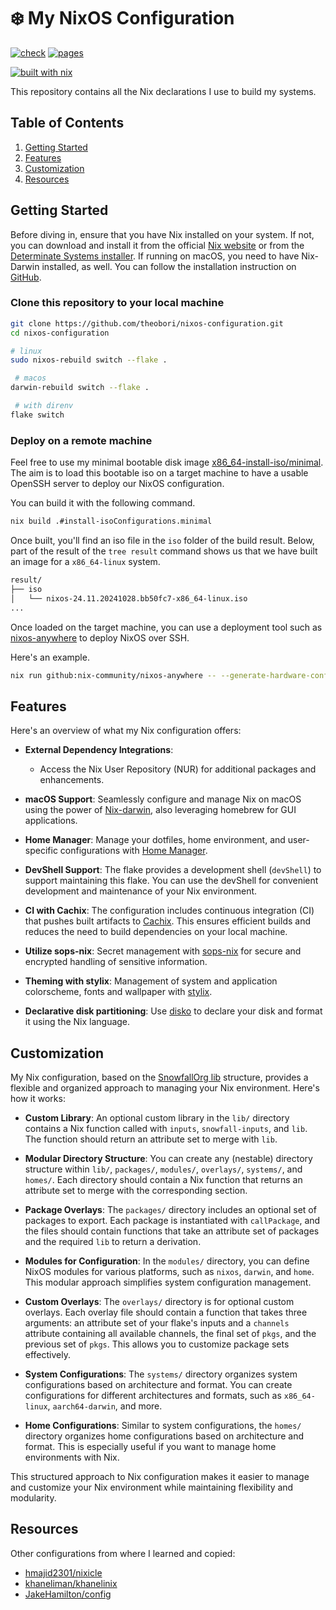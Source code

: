 # ❄️ My NixOS Configuration

[![check](https://github.com/theobori/nixos-configuration/actions/workflows/check.yml/badge.svg)](https://github.com/theobori/nixos-configuration/actions/workflows/check.yml) [![pages](https://github.com/theobori/nixos-configuration/actions/workflows/pages.yml/badge.svg)](https://github.com/theobori/nixos-configuration/actions/workflows/pages.yml)

[![built with nix](https://builtwithnix.org/badge.svg)](https://builtwithnix.org)

This repository contains all the Nix declarations I use to build my systems.

## Table of Contents

1. [Getting Started](#getting-started)
2. [Features](#features)
3. [Customization](#customization)
4. [Resources](#resources)

## Getting Started

Before diving in, ensure that you have Nix installed on your system. If not, you
can download and install it from the official
[Nix website](https://nixos.org/download.html) or from the
[Determinate Systems installer](https://github.com/DeterminateSystems/nix-installer).
If running on macOS, you need to have Nix-Darwin installed, as well. You can follow the
installation instruction on [GitHub](https://github.com/LnL7/nix-darwin?tab=readme-ov-file#flakes).

### Clone this repository to your local machine

```bash
git clone https://github.com/theobori/nixos-configuration.git
cd nixos-configuration

# linux
sudo nixos-rebuild switch --flake .

 # macos
darwin-rebuild switch --flake .

 # with direnv
flake switch
```

### Deploy on a remote machine

Feel free to use my minimal bootable disk image [x86_64-install-iso/minimal](/systems/x86_64-install-iso/minimal/default.nix). The aim is to load this bootable iso on a target machine to have a usable OpenSSH server to deploy our NixOS configuration.

You can build it with the following command. 

```bash
nix build .#install-isoConfigurations.minimal
```

Once built, you'll find an iso file in the `iso` folder of the build result. Below, part of the result of the `tree result` command shows us that we have built an image for a `x86_64-linux` system.

```bash
result/
├── iso
│   └── nixos-24.11.20241028.bb50fc7-x86_64-linux.iso
...
```

Once loaded on the target machine, you can use a deployment tool such as [nixos-anywhere](https://numtide.com/projects/nixos-anywhere/) to deploy NixOS over SSH. 

Here's an example.

```bash
nix run github:nix-community/nixos-anywhere -- --generate-hardware-config nixos-generate-config systems/x86_64-linux/vm/hardware-configuration.nix nixos@<destination> --flake .#<system-name>
```

## Features

Here's an overview of what my Nix configuration offers:

- **External Dependency Integrations**:
  - Access the Nix User Repository (NUR) for additional packages and
    enhancements.

- **macOS Support**: Seamlessly configure and manage Nix on macOS using the
  power of [Nix-darwin](https://github.com/LnL7/nix-darwin), also leveraging homebrew for GUI applications.

- **Home Manager**: Manage your dotfiles, home environment, and user-specific
  configurations with [Home Manager](https://github.com/nix-community/home-manager).

- **DevShell Support**: The flake provides a development shell (`devShell`) to
  support maintaining this flake. You can use the devShell for convenient
  development and maintenance of your Nix environment.

- **CI with Cachix**: The configuration includes continuous integration (CI)
  that pushes built artifacts to [Cachix](https://github.com/cachix/cachix). This ensures efficient builds and
  reduces the need to build dependencies on your local machine.

- **Utilize sops-nix**: Secret management with [sops-nix](https://github.com/Mic92/sops-nix) for secure and encrypted
  handling of sensitive information.

- **Theming with stylix**: Management of system and application colorscheme,
  fonts and wallpaper with [stylix](https://stylix.danth.me).

- **Declarative disk partitioning**: Use [disko](https://github.com/nix-community/disko) to declare your disk and format it
  using the Nix language.

## Customization

My Nix configuration, based on the [SnowfallOrg lib](https://github.com/snowfallorg/lib) structure, provides a
flexible and organized approach to managing your Nix environment. Here's how it
works:

- **Custom Library**: An optional custom library in the `lib/` directory
  contains a Nix function called with `inputs`, `snowfall-inputs`, and `lib`.
  The function should return an attribute set to merge with `lib`.

- **Modular Directory Structure**: You can create any (nestable) directory
  structure within `lib/`, `packages/`, `modules/`, `overlays/`, `systems/`, and
  `homes/`. Each directory should contain a Nix function that returns an
  attribute set to merge with the corresponding section.

- **Package Overlays**: The `packages/` directory includes an optional set of
  packages to export. Each package is instantiated with `callPackage`, and the
  files should contain functions that take an attribute set of packages and the
  required `lib` to return a derivation.

- **Modules for Configuration**: In the `modules/` directory, you can define
  NixOS modules for various platforms, such as `nixos`, `darwin`, and `home`.
  This modular approach simplifies system configuration management.

- **Custom Overlays**: The `overlays/` directory is for optional custom
  overlays. Each overlay file should contain a function that takes three
  arguments: an attribute set of your flake's inputs and a `channels` attribute
  containing all available channels, the final set of `pkgs`, and the previous
  set of `pkgs`. This allows you to customize package sets effectively.

- **System Configurations**: The `systems/` directory organizes system
  configurations based on architecture and format. You can create configurations
  for different architectures and formats, such as `x86_64-linux`,
  `aarch64-darwin`, and more.

- **Home Configurations**: Similar to system configurations, the `homes/`
  directory organizes home configurations based on architecture and format. This
  is especially useful if you want to manage home environments with Nix.

This structured approach to Nix configuration makes it easier to manage and
customize your Nix environment while maintaining flexibility and modularity.

## Resources

Other configurations from where I learned and copied:

- [hmajid2301/nixicle](https://gitlab.com/hmajid2301/nixicle)
- [khaneliman/khanelinix](https://github.com/khaneliman/khanelinix)
- [JakeHamilton/config](https://github.com/jakehamilton/config)

